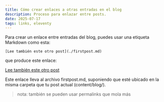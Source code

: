 ```yaml
---
title: Cómo crear enlaces a otras entradas en el blog
description: Proceso para enlazar entre posts.
date: 2025-07-17
tags: links, eleventy
---
```


Para crear un enlace entre entradas del blog, puedes usar una etiqueta Markdown como esta:

```
[Lee también este otro post](./firstpost.md)
```

que produce este enlace:

[Lee también este otro post](./firstpost.md)

Este enlace lleva al archivo firstpost.md, suponiendo que esté ubicado en la misma carpeta que tu post actual (content/blog/).

> nota: también se pueden usar permalinks que mola más
